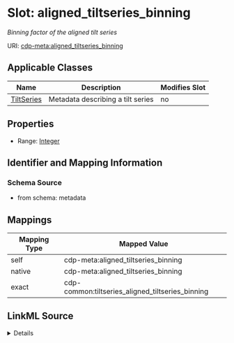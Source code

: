 

# Slot: aligned_tiltseries_binning


_Binning factor of the aligned tilt series_



URI: [cdp-meta:aligned_tiltseries_binning](metadataaligned_tiltseries_binning)



<!-- no inheritance hierarchy -->





## Applicable Classes

| Name | Description | Modifies Slot |
| --- | --- | --- |
| [TiltSeries](TiltSeries.md) | Metadata describing a tilt series |  no  |







## Properties

* Range: [Integer](Integer.md)





## Identifier and Mapping Information







### Schema Source


* from schema: metadata




## Mappings

| Mapping Type | Mapped Value |
| ---  | ---  |
| self | cdp-meta:aligned_tiltseries_binning |
| native | cdp-meta:aligned_tiltseries_binning |
| exact | cdp-common:tiltseries_aligned_tiltseries_binning |




## LinkML Source

<details>
```yaml
name: aligned_tiltseries_binning
description: Binning factor of the aligned tilt series
from_schema: metadata
exact_mappings:
- cdp-common:tiltseries_aligned_tiltseries_binning
rank: 1000
ifabsent: int(1)
alias: aligned_tiltseries_binning
owner: TiltSeries
domain_of:
- TiltSeries
range: integer
inlined: true
inlined_as_list: true

```
</details>